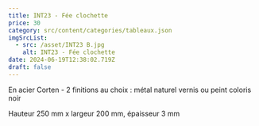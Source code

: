 ```yaml
---
title: INT23 - Fée clochette
price: 30
category: src/content/categories/tableaux.json
imgSrcList:
  - src: /asset/INT23 B.jpg
    alt: INT23 - Fée clochette
date: 2024-06-19T12:38:02.719Z
draft: false
---
```


En acier Corten - 2 finitions au choix : métal naturel vernis ou peint coloris noir

Hauteur 250 mm x largeur 200 mm, épaisseur 3 mm
